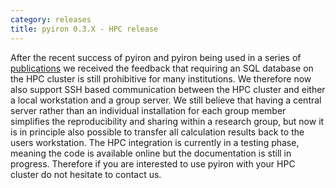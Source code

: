 ```yaml
---
category: releases
title: pyiron 0.3.X - HPC release
---
```

After the recent success of pyiron and pyiron being used in a series of [publications](https://pyiron.org/publications/) we received the feedback that requiring an SQL database on the HPC cluster is still prohibitive for many institutions. We therefore now also support SSH based communication between the HPC cluster and either a local workstation and a group server. We still believe that having a central server rather than an individual installation for each group member simplifies the reproducibility and sharing within a research group, but now it is in principle also possible to transfer all calculation results back to the users workstation. The HPC integration is currently in a testing phase, meaning the code is available online but the documentation is still in progress. Therefore if you are interested to use pyiron with your HPC cluster do not hesitate to contact us.
